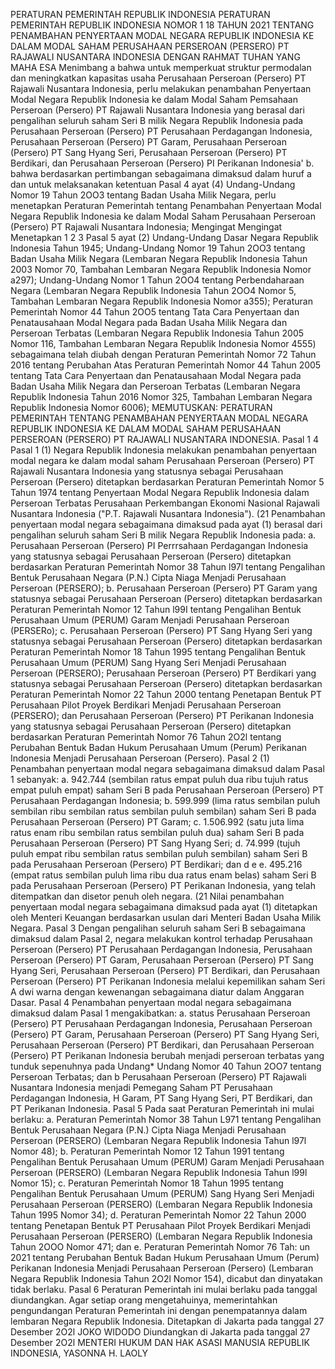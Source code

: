  PERATURAN PEMERINTAH REPUBLIK INDONESIA PERATURAN PEMERINTAH REPUBLIK INDONESIA NOMOR 1 18 TAHUN 2021 TENTANG PENAMBAHAN PENYERTAAN MODAL NEGARA REPUBLIK INDONESIA KE DALAM MODAL SAHAM PERUSAHAAN PERSEROAN (PERSERO) PT RAJAWALI NUSANTARA INDONESIA
DENGAN RAHMAT TUHAN YANG MAHA ESA Menimbang a bahwa untuk memperkuat struktur permodalan dan meningkatkan kapasitas usaha Perusahaan Perseroan (Persero) PT Rajawali Nusantara Indonesia, perlu melakukan penambahan Penyertaan Modal Negara Republik Indonesia ke dalam Modal Saham Pemsahaan Perseroan (Persero) PT Rajawali Nusantara Indonesia yang berasal dari pengalihan seluruh saham Seri B milik Negara Republik Indonesia pada Perusahaan Perseroan (Persero) PT Perusahaan Perdagangan Indonesia, Perusahaan Perseroan (Persero) PT Garam, Perusahaan Perseroan (Persero) PT Sang Hyang Seri, Perusahaan Perseroan (Persero) PT Berdikari, dan Perusahaan Perseroan (Persero) PI Perikanan Indonesia' b. bahwa berdasarkan pertimbangan sebagaimana dimaksud dalam huruf a dan untuk melaksanakan ketentuan Pasal 4 ayat (4) Undang-Undang Nomor 19 Tahun 2OO3 tentang Badan Usaha Milik Negara, perlu menetapkan Peraturan Pemerintah tentang Penambahan Penyertaan Modal Negara Republik Indonesia ke dalam Modal Saham Perusahaan Perseroan (Persero) PT Rajawali Nusantara Indonesia; Mengingat Mengingat Menetapkan 1 2 3 Pasal 5 ayat (2) Undang-Undang Dasar Negara Republik Indonesia Tahun 1945; Undang-Undang Nomor 19 Tahun 2OO3 tentang Badan Usaha Milik Negara (Lembaran Negara Republik Indonesia Tahun 2003 Nomor 70, Tambahan Lembaran Negara Republik Indonesia Nomor a297); Undang-Undang Nomor 1 Tahun 2OO4 tentang Perbendaharaan Negara (Lembaran Negara Republik Indonesia Tahun 2OO4 Nomor 5, Tambahan Lembaran Negara Republik Indonesia Nomor a355); Peraturan Pemerintah Nomor 44 Tahun 2OO5 tentang Tata Cara Penyertaan dan Penatausahaan Modal Negara pada Badan Usaha Milik Negara dan Perseroan Terbatas (Lembaran Negara Republik Indonesia Tahun 2005 Nomor 116, Tambahan Lembaran Negara Republik Indonesia Nomor 4555) sebagaimana telah diubah dengan Peraturan Pemerintah Nomor 72 Tahun 2016 tentang Perubahan Atas Peraturan Pemerintah Nomor 44 Tahun 2005 tentang Tata Cara Penyertaan dan Penatausahaan Modal Negara pada Badan Usaha Milik Negara dan Perseroan Terbatas (Lembaran Negara Republik Indonesia Tahun 2016 Nomor 325, Tambahan Lembaran Negara Republik Indonesia Nomor 6006);
MEMUTUSKAN:
 PERATURAN PEMERINTAH TENTANG PENAMBAHAN PENYERTAAN MODAL NEGARA REPUBLIK INDONESIA KE DALAM MODAL SAHAM PERUSAHAAN PERSEROAN (PERSERO) PT RAJAWALI NUSANTARA INDONESIA.
Pasal 1
4 Pasal 1 (1) Negara Republik Indonesia melakukan penambahan penyertaan modal negara ke dalam modal saham Perusahaan Perseroan (Persero) PT Rajawali Nusantara Indonesia yang statusnya sebagai Perusahaan Perseroan (Persero) ditetapkan berdasarkan Peraturan Pemerintah Nomor 5 Tahun 1974 tentang Penyertaan Modal Negara Republik Indonesia dalam Perseroan Terbatas Perusahaan Perkembangan Ekonomi Nasional Rajawali Nusantara Indonesia ("P.T. Rajawali Nusantara Indonesia"). (21 Penambahan penyertaan modal negara sebagaimana dimaksud pada ayat (1) berasal dari pengalihan seluruh saham Seri B milik Negara Republik Indonesia pada:
a. Perusahaan Perseroan (Persero) PI Perrrsahaan Perdagangan Indonesia yang statusnya sebagai Perusahaan Perseroan (Persero) ditetapkan berdasarkan Peraturan Pemerintah Nomor 38 Tahun l97l tentang Pengalihan Bentuk Perusahaan Negara (P.N.) Cipta Niaga Menjadi Perusahaan Perseroan (PERSERO);
b. Perusahaan Perseroan (Persero) PT Garam yang statusnya sebagai Perusahaan Perseroan (Persero) ditetapkan berdasarkan Peraturan Pemerintah Nomor 12 Tahun l99I tentang Pengalihan Bentuk Perusahaan Umum (PERUM) Garam Menjadi Perusahaan Perseroan (PERSERo);
c. Perusahaan Perseroan (Persero) PT Sang Hyang Seri yang statusnya sebagai Perusahaan Perseroan (Persero) ditetapkan berdasarkan Peraturan Pemerintah Nomor 18 Tahun 1995 tentang Pengalihan Bentuk Perusahaan Umum (PERUM) Sang Hyang Seri Menjadi Perusahaan Perseroan (PERSERO); Perusahaan Perseroan (Persero) PT Berdikari yang statusnya sebagai Perusahaan Perseroan (Persero) ditetapkan berdasarkan Peraturan Pemerintah Nomor 22 Tahun 2000 tentang Penetapan Bentuk PT Perusahaan Pilot Proyek Berdikari Menjadi Perusahaan Perseroan (PERSERO); dan Perusahaan Perseroan (Persero) PT Perikanan Indonesia yang statusnya sebagai Perusahaan Perseroan (Persero) ditetapkan berdasarkan Peraturan Pemerintah Nomor 76 Tahun 2O2l tentang Perubahan Bentuk Badan Hukum Perusahaan Umum (Perum) Perikanan Indonesia Menjadi Perusahaan Perseroan (Persero). Pasal 2 (1) Penambahan penyertaan modal negara sebagaimana dimaksud dalam Pasal 1 sebanyak:
a. 942.744 (sembilan ratus empat puluh dua ribu tujuh ratus empat puluh empat) saham Seri B pada Perusahaan Perseroan (Persero) PT Perusahaan Perdagangan Indonesia;
b. 599.999 (lima ratus sembilan puluh sembilan ribu sembilan ratus sembilan puluh sembilan) saham Seri B pada Perusahaan Perseroan (Persero) PT Garam;
c. 1.506.992 (satu juta lima ratus enam ribu sembilan ratus sembilan puluh dua) saham Seri B pada Perusahaan Perseroan (Persero) PT Sang Hyang Seri;
d. 74.999 (tujuh puluh empat ribu sembilan ratus sembilan puluh sembilan) saham Seri B pada Perusahaan Perseroan (Persero) PT Berdikari; dan d e e. 495.216 (empat ratus sembilan puluh lima ribu dua ratus enam belas) saham Seri B pada Perusahaan Perseroan (Persero) PT Perikanan Indonesia, yang telah ditempatkan dan disetor penuh oleh negara. (21 Nilai penambahan penyertaan modal negara sebagaimana dimaksud pada ayat (1) ditetapkan oleh Menteri Keuangan berdasarkan usulan dari Menteri Badan Usaha Milik Negara. Pasal 3 Dengan pengalihan seluruh saham Seri B sebagaimana dimaksud dalam Pasal 2, negara melakukan kontrol terhadap Perusahaan Perseroan (Persero) PT Perusahaan Perdagangan Indonesia, Perusahaan Perseroan (Persero) PT Garam, Perusahaan Perseroan (Persero) PT Sang Hyang Seri, Perusahaan Perseroan (Persero) PT Berdikari, dan Perusahaan Perseroan (Persero) PT Perikanan Indonesia melalui kepemilikan saham Seri A dwi warna dengan kewenangan sebagaimana diatur dalam Anggaran Dasar. Pasal 4 Penambahan penyertaan modal negara sebagaimana dimaksud dalam Pasal 1 mengakibatkan:
a. status Perusahaan Perseroan (Persero) PT Perusahaan Perdagangan Indonesia, Perusahaan Perseroan (Persero) PT Garam, Perusahaan Perseroan (Persero) PT Sang Hyang Seri, Perusahaan Perseroan (Persero) PT Berdikari, dan Perusahaan Perseroan (Persero) PT Perikanan Indonesia berubah menjadi perseroan terbatas yang tunduk sepenuhnya pada Undang* Undang Nomor 40 Tahun 2OO7 tentang Perseroan Terbatas; dan b Perusahaan Perseroan (Persero) PT Rajawali Nusantara Indonesia menjadi Pemegang Saham PT Perusahaan Perdagangan Indonesia, H Garam, PT Sang Hyang Seri, PT Berdikari, dan PT Perikanan Indonesia.
Pasal 5
Pada saat Peraturan Pemerintah ini mulai berlaku:
a. Peraturan Pemerintah Nomor 38 Tahun L971 tentang Pengalihan Bentuk Perusahaan Negara (P.N.) Cipta Niaga Menjadi Perusahaan Perseroan (PERSERO) (Lembaran Negara Republik Indonesia Tahun l97l Nomor 48);
b. Peraturan Pemerintah Nomor 12 Tahun 1991 tentang Pengalihan Bentuk Perusahaan Umum (PERUM) Garam Menjadi Perusahaan Perseroan (PERSERO) (Lembaran Negara Republik Indonesia Tahun l99l Nomor 15);
c. Peraturan Pemerintah Nomor 18 Tahun 1995 tentang Pengalihan Bentuk Perusahaan Umum (PERUM) Sang Hyang Seri Menjadi Perusahaan Perseroan (PERSERO) (Lembaran Negara Republik Indonesia Tahun 1995 Nomor 34);
d. Peraturan Pemerintah Nomor 22 Tahun 2000 tentang Penetapan Bentuk PT Perusahaan Pilot Proyek Berdikari Menjadi Perusahaan Perseroan (PERSERO) (Lembaran Negara Republik Indonesia Tahun 2OOO Nomor 471; dan
e. Peraturan Pemerintah Nomor 76 Tah: un 2021 tentang Perubahan Bentuk Badan Hukum Perusahaan Umum (Perum) Perikanan Indonesia Menjadi Perusahaan Perseroan (Persero) (Lembaran Negara Republik Indonesia Tahun 2O2l Nomor 154), dicabut dan dinyatakan tidak berlaku. Pasal 6 Peraturan Pemerintah ini mulai berlaku pada tanggal diundangkan.
Agar setiap orang mengetahuinya, memerintahkan pengundangan Peraturan Pemerintah ini dengan penempatannya dalam lembaran Negara Republik Indonesia. Ditetapkan di Jakarta pada tanggal 27 Desember 2O2l JOKO WIDODO Diundangkan di Jakarta pada tanggal 27 Desember 2O2l MENTERI HUKUM DAN HAK ASASI MANUSIA REPUBLIK INDONESIA, YASONNA H. LAOLY